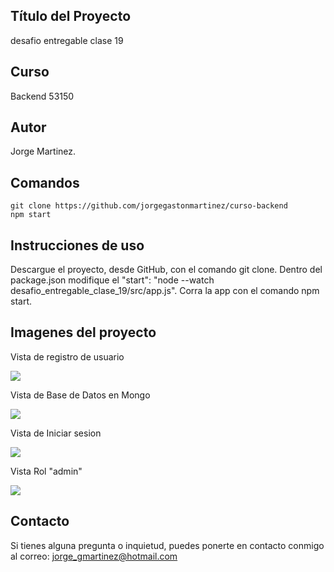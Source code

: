 ## Título del Proyecto

desafio entregable clase 19

## Curso

Backend 53150

## Autor
Jorge Martinez.

## Comandos

```
git clone https://github.com/jorgegastonmartinez/curso-backend
npm start
```

## Instrucciones de uso

Descargue el proyecto, desde GitHub, con el comando git clone. Dentro del package.json modifique el  "start": "node --watch desafio_entregable_clase_19/src/app.js". 
Corra la app con el comando npm start.

## Imagenes del proyecto

Vista de registro de usuario

![](./desafio_entregable_clase_19/src/public/img/Captura%20de%20pantalla%202024-05-29%20a%20la(s)%208.37.09 p. m..png)

Vista de Base de Datos en Mongo

![](./desafio_entregable_clase_19/src/public/img/Captura%20de%20pantalla%202024-05-29%20a%20la(s)%208.38.11 p. m..png)

Vista de Iniciar sesion

![](./desafio_entregable_clase_19/src/public/img/Captura%20de%20pantalla%202024-05-29%20a%20la(s)%208.39.36 p. m..png)

Vista Rol "admin"

![](./desafio_entregable_clase_19/src/public/img/Captura%20de%20pantalla%202024-05-29%20a%20la(s)%208.40.01 p. m..png)


## Contacto

Si tienes alguna pregunta o inquietud, puedes ponerte en contacto conmigo al correo: jorge_gmartinez@hotmail.com
